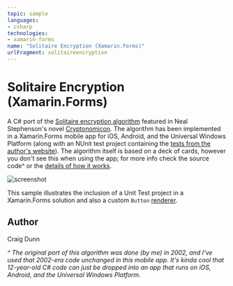 ```yaml
---
topic: sample
languages:
- csharp
technologies:
- xamarin-forms
name: "Solitaire Encryption (Xamarin.Forms)"
urlFragment: solitaireencryption
---
```

Solitaire Encryption (Xamarin.Forms)
==============

A C# port of the [Solitaire encryption algorithm](https://www.schneier.com/solitaire.html) featured in Neal Stephenson's novel [Cryptonomicon](http://en.wikipedia.org/wiki/Cryptonomicon). The algorithm has been implemented in a Xamarin.Forms mobile app for iOS, Android, and the Universal Windows Platform (along with an NUnit test project containing the [tests from the author's website](https://www.schneier.com/code/sol-test.txt)). The algorithm itself is based on a deck of cards, however you don't see this when using the app; for more info check the source code^ or the [details of how it works](https://www.schneier.com/solitaire.html).

![screenshot](https://raw.githubusercontent.com/xamarin/xamarin-forms-samples/master/SolitaireEncryption/Screenshots/all-sml.png "Colors")

This sample illustrates the inclusion of a Unit Test project in a Xamarin.Forms solution and also a custom `Button` [renderer](http://developer.xamarin.com/guides/cross-platform/xamarin-forms/custom-renderer/).

Author
------

Craig Dunn

*^ The original port of this algorithm was done (by me) in 2002, and I've used that 2002-era code unchanged in this mobile app. It's kinda cool that 12-year-old C# code can just be dropped into an app that runs on iOS, Android, and the Universal Windows Platform.*